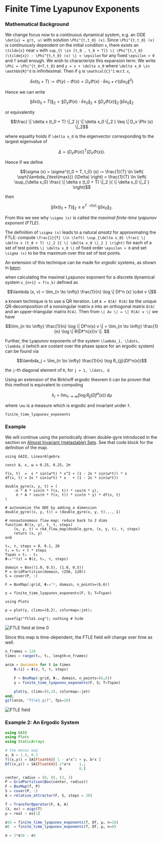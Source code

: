 # Finite Time Lyapunov Exponents

### Mathematical Background
We change focus now to a continuous dynamical system, e.g. an ODE ``\dot{u} = g(t, u)`` with solution ``\Phi^{t,t_0} (x)``. Since ``\Phi^{t,t_0} (x)`` is continuously dependent on the initial condition ``x``, there exists an ``\tilde{x}`` near ``x`` with ``sup_{t \in [t_0 , t_0 + T]} \| \Phi^{t,t_0} (\tilde{x}) - \Phi^{t,t_0} (x) \| < \epsilon`` for any fixed ``\epsilon > 0`` and ``T`` small enough. We wish to characterize this expansion term. We write ``\Phi = \Phi^{t_0+T,t_0}`` and ``y = x + \delta x_0`` where ``\delta x_0 \in \mathbb{R}^d`` is infinitesimal. Then if ``g`` is ``\mathcal{C}^1`` w.r.t. ``x``,
```math
\delta x (t_0 + T) := \Phi (y) - \Phi (x)
= D_x \Phi (x) \cdot \delta x_0 + \mathcal{O}(\| \delta x_0 \|^2)
```
Hence we can write 
```math
\| \delta x (t_0 + T) \|_2 = \| D_x \Phi (x) \cdot \delta x_0 \|_2 \leq \| D_x \Phi (x) \|_2 \cdot \| \delta x_0 \|_2
```
or equivalently
```math
\frac{ \| \delta x (t_0 + T) \|_2 }{ \| \delta x_0 \|_2 } \leq \| D_x \Phi (x) \|_2
```
where equality holds if ``\delta x_0`` is the eigenvector corresponding to the largest eigenvalue of 
```math
\Delta = \left( D_x \Phi (x) \right)^T \left( D_x \Phi (x) \right) . 
```
Hence if we define 
```math
\sigma (x) = \sigma^{t_0 + T, t_0} (x) := \frac{1}{T} \ln \left( \sqrt{\lambda_{\text{max}}} (\Delta) \right) = \frac{1}{T} \ln \left( \sup_{\delta x_0} \frac{ \| \delta x (t_0 + T) \|_2 }{ \| \delta x_0 \|_2 } \right)
```
then 
```math
\| \delta x (t_0 + T) \|_2 \leq e^{T \cdot \sigma (x)} \cdot \| \delta x_0 \|_2 . 
```
From this we see why ``\sigma (x)`` is called the _maximal finite-time lyapunov exponent (FTLE)_. 

The definition of ``\sigma (x)`` leads to a natural _ansatz_ for approximating the FTLE: compute ``\frac{1}{T} \ln \left( \sup_{\delta x_0} \frac{ \| \delta x (t_0 + T) \|_2 }{ \| \delta x_0 \|_2 } \right)`` for each of a set of test points ``\| \delta x_0 \|`` of fixed order ``\epsilon > 0`` and set ``\sigma (x)`` to be the maximum over this set of test points. 

An extension of this technique can be made for _ergodic_ systems, as shown in [beyn](@cite): 

when calculating the maximal Lyapunov exponent for a discrete dynamical system ``x_{n+1} = f(x_k)`` defined as 
```math
\lambda (x, v) = \lim_{n \to \infty} \frac{1}{n} \log \| Df^n (x) \cdot v \|
```
a known technique is to use a QR iteration. Let ``A = Q(A) R(A)`` be the unique QR-decomposition of a nonsingular matrix ``A`` into an orthogonal matrix ``Q(A)`` and an upper-triangular matrix ``R(A)``. Then from ``\| Av \| = \| R(A) v \|`` we have 
```math
\lim_{n \to \infty} \frac{1}{n} \log \| Df^n(x) v \| = \lim_{n \to \infty} \frac{1}{n} \log \| R(Df^n(x))v \|. 
```
Further, the Lyapunov exponents of the system ``\lambda_1, \ldots, \lambda_d`` (which are costant over the phase space for an ergodic system) can be found via
```math
\lambda_j = \lim_{n \to \infty} \frac{1}{n} \log R_{jj}(Df^n(x))
```
the ``j``-th diagonal element of ``R``, for ``j = 1, \ldots, d``. 

Using an extension of the Birkhoff ergodic theorem it can be proven that this method is equivalent to computing
```math
\lambda_j = \lim_{n \to \infty} \int \log R_{jj}(Df^n(x)) \, d\mu
```
where ``\mu`` is a measure which is ergodic and invariant under ``f``. 

```@docs; canonical=false
finite_time_lyapunov_exponents
```

### Example

We will continue using the periodically driven double-gyre introduced in the section on [Almost Invariant (metastable) Sets](@ref). See that code block for the definition of the map. 

```@setup 1
using GAIO, LinearAlgebra

const A, ϵ, ω = 0.25, 0.25, 2π

f(x, t)  =  ϵ * sin(ω*t) * x^2 + (1 - 2ϵ * sin(ω*t)) * x
df(x, t) = 2ϵ * sin(ω*t) * x   + (1 - 2ϵ * sin(ω*t))

double_gyre(x, y, t) = (
    -π * A * sin(π * f(x, t)) * cos(π * y),
     π * A * cos(π * f(x, t)) * sin(π * y) * df(x, t)
)

# autonomize the ODE by adding a dimension
double_gyre((x, y, t)) = (double_gyre(x, y, t)..., 1)

# nonautonomous flow map: reduce back to 2 dims
function Φ((x, y), t, τ, steps)
    (x, y, t) = rk4_flow_map(double_gyre, (x, y, t), τ, steps)
    return (x, y)
end
```

```@example 1
t₀, τ, steps = 0, 0.1, 20
t₁ = t₀ + τ * steps
Tspan = t₁ - t₀
Φₜ₀ᵗ¹(z) = Φ(z, t₀, τ, steps)

domain = Box((1.0, 0.5), (1.0, 0.5))
P = GridPartition(domain, (256, 128))
S = cover(P, :)

F = BoxMap(:grid, Φₜ₀ᵗ¹, domain, n_points=(6,6))

γ = finite_time_lyapunov_exponents(F, S; T=Tspan)
```

```@example 1
using Plots

p = plot(γ, clims=(0,2), colormap=:jet);

savefig("ftle1.svg"); nothing # hide
```

![FTLE field at time 0](ftle1.svg)

Since this map is time-dependent, the FTLE field will change over time as well. 

```julia
n_frames = 120
times = range(t₀, t₁, length=n_frames)

anim = @animate for t in times
    Φₜ(z) = Φ(z, t, τ, steps)

    F = BoxMap(:grid, Φₜ, domain, n_points=(6,6))
    γ = finite_time_lyapunov_exponents(F, S; T=Tspan)

    plot(γ, clims=(0,2), colormap=:jet)
end;
gif(anim, "ftle1.gif", fps=20)
```

![FTLE field](../assets/ftle1.gif)

### Example 2: An Ergodic System

```julia
using GAIO
using Plots
using StaticArrays

# the Henon map
a, b = 1.4, 0.3
f((x,y)) = SA{Float64}[ 1 - a*x^2 + y, b*x ]
Df((x,y)) = SA{Float64}[-2*a*x    1.;
                         b        0.]

center, radius = (0, 0), (3, 3)
P = GridPartition(Box(center, radius))
F = BoxMap(f, P)
S = cover(P, :)
A = relative_attractor(F, S, steps = 20)

T = TransferOperator(F, A, A)
(λ, ev) = eigs(T)
μ = real ∘ ev[1]

σ16 = finite_time_lyapunov_exponents(f, Df, μ, n=16)
σ8  = finite_time_lyapunov_exponents(f, Df, μ, n=8)

σ = 2*σ16 - σ8
```
